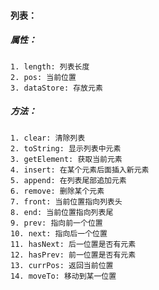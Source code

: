 #### 列表：
##### 属性：
	1. length: 列表长度
	2. pos: 当前位置
	3. dataStore: 存放元素
##### 方法： 
	1. clear: 清除列表
	2. toString: 显示列表中元素
	3. getElement: 获取当前元素
	4. insert: 在某个元素后面插入新元素
	5. append: 在列表尾部追加元素
	6. remove: 删除某个元素
	7. front: 当前位置指向列表头
	8. end: 当前位置指向列表尾
	9. prev: 指向前一个位置
	10. next: 指向后一个位置
	11. hasNext: 后一位置是否有元素
	12. hasPrev: 前一位置是否有元素
	13. currPos: 返回当前位置
	14. moveTo: 移动到某一位置